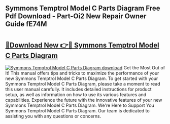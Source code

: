 ## Symmons Temptrol Model C Parts Diagram Free Pdf Download - Part-Oi2 New Repair Owner Guide fE74M

# <h2><a href="http://dfrv6j.blite.top/?on=Symmons+Temptrol+Model+C+Parts+Diagram">🔗Download New 👉🔴 Symmons Temptrol Model C Parts Diagram</a></h2>

[![Symmons Temptrol Model C Parts Diagram download](https://i.imgur.com/lujVjoI.png)](http://dfrv6j.blite.top/?on=Symmons+Temptrol+Model+C+Parts+Diagram)
Get the Most Out of It! This manual offers tips and tricks to maximize the performance of your new Symmons Temptrol Model C Parts Diagram. To get started with your Symmons Temptrol Model C Parts Diagram, please take a moment to read this user manual carefully. It includes detailed instructions for product setup, as well as information on how to use its various features and capabilities. Experience the future with the innovative features of your new Symmons Temptrol Model C Parts Diagram. We're Here to Support You Symmons Temptrol Model C Parts Diagram. Our team is dedicated to assisting you with any questions or concerns.
